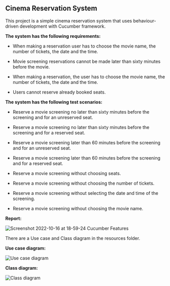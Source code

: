 ## Cinema Reservation System

This project is a simple cinema reservation system that uses behaviour-driven development with Cucumber framework. 


**The system has the following requirements:**

- When making a reservation user has to choose the movie name, the number of tickets, the date and the time.

- Movie screening reservations cannot be made later than sixty minutes before the movie.

- When making a reservation, the user has to choose the movie name, the number of tickets, the date and the time.

- Users cannot reserve already booked seats.

**The system has the following test scenarios:**

- Reserve a movie screening no later than sixty minutes before the screening and for an unreserved seat.

- Reserve a movie screening no later than sixty minutes before the screening and for a reserved seat.

- Reserve a movie screening later than 60 minutes before the screening and for an unreserved seat.

- Reserve a movie screening later than 60 minutes before the screening and for a reserved seat.

- Reserve a movie screening without choosing seats.

- Reserve a movie screening without choosing the number of tickets.

- Reserve a movie screening without selecting the date and time of the screening.

- Reserve a movie screening without choosing the movie name.

**Report:**

![Screenshot 2022-10-16 at 18-59-24 Cucumber Features](https://user-images.githubusercontent.com/66736887/196046244-cbc8c13d-fc16-43ba-bf08-aec8da334e14.png)


There are a Use case and Class diagram in the resources folder.

**Use case diagram:**

![Use case diagram](https://user-images.githubusercontent.com/66736887/196046305-ef72b38e-b18d-4db4-94ba-f850d2920712.PNG)

**Class diagram:**

![Class diagram](https://user-images.githubusercontent.com/66736887/196046329-f707f03f-2075-41d5-b931-2a83f055917a.PNG)


